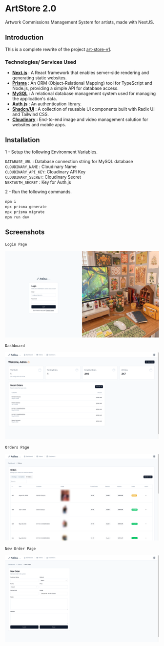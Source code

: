 # ArtStore 2.0

Artwork Commissions Management System for artists, made with NextJS.

## Introduction

This is a complete rewrite of the project [art-store-v1](https://github.com/sandxru/art-store).

### Technologies/ Services Used

- **[Next.js](https://nextjs.org/)** : A React framework that enables server-side rendering and generating static websites.
- **[Prisma](https://www.prisma.io/)** : An ORM (Object-Relational Mapping) tool for TypeScript and Node.js, providing a simple API for database access.
- **[MySQL](https://www.mysql.com/)** : A relational database management system used for managing the application's data.
- **[Auth.js](https://authjs.dev//)** : An authentication library.
- **[Shadcn/UI](https://ui.shadcn.com/)** : A collection of reusable UI components built with Radix UI and Tailwind CSS.
- **[Cloudinary](https://cloudinary.com/)** : End-to-end image and video management solution for websites and mobile apps.

## Installation

1 - Setup the following Environment Variables.

`DATABASE_URL` : Database connection string for MySQL database<br>
`CLOUDINARY_NAME` : Cloudinary Name<br>
`CLOUDINARY_API_KEY`: Cloudinary API Key<br>
`CLOUDINARY_SECRET`: Cloudinary Secret<br>
`NEXTAUTH_SECRET` : Key for Auth.js

2 - Run the following commands.

`npm i`<br>
`npx prisma generate`<br>
`npx prisma migrate`<br>
`npm run dev`

## Screenshots

``Login Page``

![Login Page](https://raw.githubusercontent.com/sandxru/art-store-v2/main/screenshots/screen-shot-1.png)

``Dashboard``

![Dashboard](https://raw.githubusercontent.com/sandxru/art-store-v2/main/screenshots/screen-shot-2.png)

``Orders Page``

![Orders Page](https://raw.githubusercontent.com/sandxru/art-store-v2/main/screenshots/screen-shot-3.png)

``New Order Page``

![New Order Page](https://raw.githubusercontent.com/sandxru/art-store-v2/main/screenshots/screen-shot-4.png)
